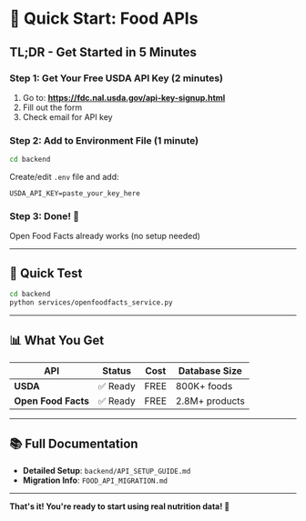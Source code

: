 # 🚀 Quick Start: Food APIs

## TL;DR - Get Started in 5 Minutes

### Step 1: Get Your Free USDA API Key (2 minutes)
1. Go to: **https://fdc.nal.usda.gov/api-key-signup.html**
2. Fill out the form
3. Check email for API key

### Step 2: Add to Environment File (1 minute)
```bash
cd backend
```

Create/edit `.env` file and add:
```env
USDA_API_KEY=paste_your_key_here
```

### Step 3: Done! 🎉
Open Food Facts already works (no setup needed)

---

## 🧪 Quick Test

```bash
cd backend
python services/openfoodfacts_service.py
```

---

## 📊 What You Get

| API | Status | Cost | Database Size |
|-----|--------|------|---------------|
| **USDA** | ✅ Ready | FREE | 800K+ foods |
| **Open Food Facts** | ✅ Ready | FREE | 2.8M+ products |

---

## 📚 Full Documentation

- **Detailed Setup**: `backend/API_SETUP_GUIDE.md`
- **Migration Info**: `FOOD_API_MIGRATION.md`

---

**That's it! You're ready to start using real nutrition data! 🎉**

